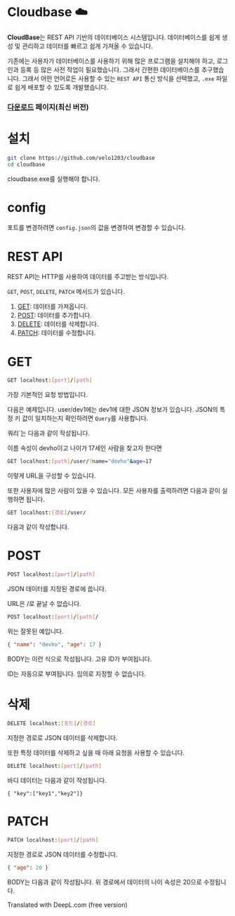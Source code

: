 # Cloudbase ☁️

**CloudBase**는 REST API 기반의 데이터베이스 시스템입니다. 데이터베이스를 쉽게 생성 및 관리하고 데이터를 빠르고 쉽게 가져올 수 있습니다.

기존에는 사용자가 데이터베이스를 사용하기 위해 많은 프로그램을 설치해야 하고, 로그인과 등록 등 많은 사전 작업이 필요했습니다. 그래서 간편한 데이터베이스를 추구했습니다.
그래서 어떤 언어로든 사용할 수 있는 `REST API` 통신 방식을 선택했고, `.exe` 파일로 쉽게 배포할 수 있도록 개발했습니다.

### [다운로드](https://velo1203.github.io/cloudbase/webDownload/) 페이지(최신 버전)

# 설치

```bash
git clone https://github.com/velo1203/cloudbase
cd cloudbase
```

cloudbase.exe를 실행해야 합니다.

# config

포트를 변경하려면 `config.json`의 값을 변경하여 변경할 수 있습니다.

# REST API

REST API는 HTTP를 사용하여 데이터를 주고받는 방식입니다.

`GET`, `POST`, `DELETE`, `PATCH` 메서드가 있습니다.

1. [GET](#GET): 데이터를 가져옵니다.
2. [POST](#POST): 데이터를 추가합니다.
3. [DELETE](#delete): 데이터를 삭제합니다.
4. [PATCH](#patch): 데이터를 수정합니다.

# GET

```bash
GET localhost:[port]/[path]
```

가장 기본적인 요청 방법입니다.

다음은 예제입니다.
user/dev1에는 dev1에 대한 JSON 정보가 있습니다.
JSON의 특정 키 값이 일치하는지 확인하려면 `Query`를 사용합니다.

쿼리`는 다음과 같이 작성됩니다.

이름 속성이 devho이고 나이가 17세인 사람을 찾고자 한다면

```bash
GET localhost:[path]/user/?name="devho"&age=17
```

이렇게 URL을 구성할 수 있습니다.

또한 사용자에 많은 사람이 있을 수 있습니다. 모든 사용자를 출력하려면 다음과 같이 실행하면 됩니다.

```bash
GET localhost:[경로]/user/
```

다음과 같이 작성합니다.

# POST

```bash
POST localhost:[port]/[path]
```

JSON 데이터를 지정된 경로에 씁니다.

URL은 /로 끝날 수 없습니다.

```bash
POST localhost:[port]/[path]/
```

위는 잘못된 예입니다.

```json
{ "name": "devho", "age": 17 }
```

BODY는 이런 식으로 작성됩니다. 고유 ID가 부여됩니다.

ID는 자동으로 부여됩니다. 임의로 지정할 수 없습니다.

# 삭제

```bash
DELETE localhost:[포트]/[경로]
```

지정한 경로로 JSON 데이터를 삭제합니다.

또한 특정 데이터를 삭제하고 싶을 때 아래 요청을 사용할 수 있습니다.

```bash
DELETE localhost:[port]/[path]
```

바디 데이터는 다음과 같이 작성됩니다.

```
{ "key":["key1","key2"]}
```

# PATCH

```bash
PATCH localhost:[port]/[path]
```

지정한 경로로 JSON 데이터를 수정합니다.

```json
{ "age": 20 }
```

BODY는 다음과 같이 작성됩니다.
위 경로에서 데이터의 나이 속성은 20으로 수정됩니다.

Translated with DeepL.com (free version)
